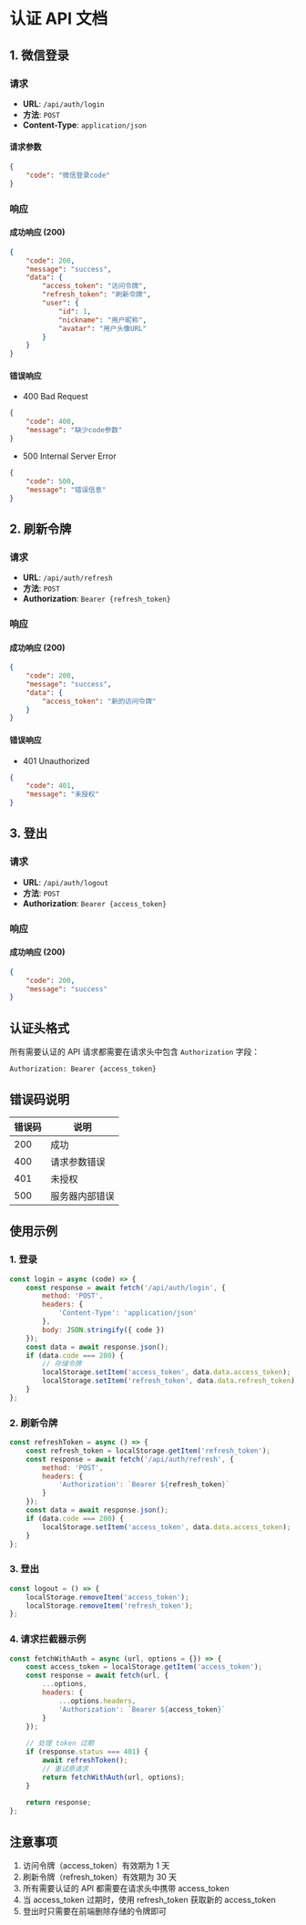 # 认证 API 文档

## 1. 微信登录

### 请求
- **URL**: `/api/auth/login`
- **方法**: `POST`
- **Content-Type**: `application/json`

#### 请求参数
```json
{
    "code": "微信登录code"
}
```

### 响应
#### 成功响应 (200)
```json
{
    "code": 200,
    "message": "success",
    "data": {
        "access_token": "访问令牌",
        "refresh_token": "刷新令牌",
        "user": {
            "id": 1,
            "nickname": "用户昵称",
            "avatar": "用户头像URL"
        }
    }
}
```

#### 错误响应
- 400 Bad Request
```json
{
    "code": 400,
    "message": "缺少code参数"
}
```
- 500 Internal Server Error
```json
{
    "code": 500,
    "message": "错误信息"
}
```

## 2. 刷新令牌

### 请求
- **URL**: `/api/auth/refresh`
- **方法**: `POST`
- **Authorization**: `Bearer {refresh_token}`

### 响应
#### 成功响应 (200)
```json
{
    "code": 200,
    "message": "success",
    "data": {
        "access_token": "新的访问令牌"
    }
}
```

#### 错误响应
- 401 Unauthorized
```json
{
    "code": 401,
    "message": "未授权"
}
```

## 3. 登出

### 请求
- **URL**: `/api/auth/logout`
- **方法**: `POST`
- **Authorization**: `Bearer {access_token}`

### 响应
#### 成功响应 (200)
```json
{
    "code": 200,
    "message": "success"
}
```

## 认证头格式

所有需要认证的 API 请求都需要在请求头中包含 `Authorization` 字段：

```
Authorization: Bearer {access_token}
```

## 错误码说明

| 错误码 | 说明 |
|--------|------|
| 200 | 成功 |
| 400 | 请求参数错误 |
| 401 | 未授权 |
| 500 | 服务器内部错误 |

## 使用示例

### 1. 登录
```javascript
const login = async (code) => {
    const response = await fetch('/api/auth/login', {
        method: 'POST',
        headers: {
            'Content-Type': 'application/json'
        },
        body: JSON.stringify({ code })
    });
    const data = await response.json();
    if (data.code === 200) {
        // 存储令牌
        localStorage.setItem('access_token', data.data.access_token);
        localStorage.setItem('refresh_token', data.data.refresh_token);
    }
};
```

### 2. 刷新令牌
```javascript
const refreshToken = async () => {
    const refresh_token = localStorage.getItem('refresh_token');
    const response = await fetch('/api/auth/refresh', {
        method: 'POST',
        headers: {
            'Authorization': `Bearer ${refresh_token}`
        }
    });
    const data = await response.json();
    if (data.code === 200) {
        localStorage.setItem('access_token', data.data.access_token);
    }
};
```

### 3. 登出
```javascript
const logout = () => {
    localStorage.removeItem('access_token');
    localStorage.removeItem('refresh_token');
};
```

### 4. 请求拦截器示例
```javascript
const fetchWithAuth = async (url, options = {}) => {
    const access_token = localStorage.getItem('access_token');
    const response = await fetch(url, {
        ...options,
        headers: {
            ...options.headers,
            'Authorization': `Bearer ${access_token}`
        }
    });
    
    // 处理 token 过期
    if (response.status === 401) {
        await refreshToken();
        // 重试原请求
        return fetchWithAuth(url, options);
    }
    
    return response;
};
```

## 注意事项

1. 访问令牌（access_token）有效期为 1 天
2. 刷新令牌（refresh_token）有效期为 30 天
3. 所有需要认证的 API 都需要在请求头中携带 access_token
4. 当 access_token 过期时，使用 refresh_token 获取新的 access_token
5. 登出时只需要在前端删除存储的令牌即可 
